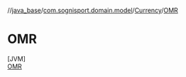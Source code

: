 //[java_base](../../../../index.md)/[com.sognisport.domain.model](../../index.md)/[Currency](../index.md)/[OMR](index.md)

# OMR

[JVM]\
[OMR](index.md)
